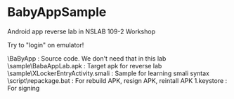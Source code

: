 # BabyAppSample

Android app reverse lab in NSLAB 109-2 Workshop

Try to "login" on emulator!


\BaByApp : Source code. We don't need that in this lab
\sample\BabaAppLab.apk : Target apk for reverse lab
\sample\XLockerEntryActivity.smali : Sample for learning smali syntax
\script\repackage.bat : For rebuild APK, resign APK, reintall APK
1.keystore : For signing
